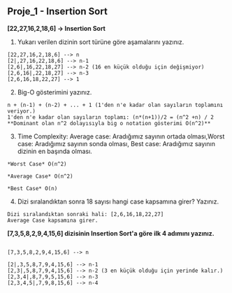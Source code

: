 ## Proje_1 - Insertion Sort

**[22,27,16,2,18,6] -> Insertion Sort**

1. Yukarı verilen dizinin sort türüne göre aşamalarını yazınız.

```
[22,27,16,2,18,6] --> n
[2|,27,16,22,18,6] --> n-1
[2,6|,16,22,18,27] --> n-2 (16 en küçük olduğu için değişmiyor)
[2,6,16|,22,18,27] --> n-3
[2,6,16,18,22,27] --> 1
```
2. Big-O gösterimini yazınız.

```
n + (n-1) + (n-2) + ... + 1 (1'den n'e kadar olan sayıların toplamını veriyor.)
1'den n'e kadar olan sayıların toplamı: (n*(n+1))/2 = (n^2 +n) / 2 
**Dominant olan n^2 dolayısıyla big o notation gösterimi O(n^2)**
```
3. Time Complexity: Average case: Aradığımız sayının ortada olması,Worst case: Aradığımız sayının sonda olması, Best case: Aradığımız sayının dizinin en başında olması.

```
*Worst Case* O(n^2)

*Average Case* O(n^2)

*Best Case* O(n)
```

4. Dizi sıralandıktan sonra 18 sayısı hangi case kapsamına girer? Yazınız.

```
Dizi sıralandıktan sonraki hali: [2,6,16,18,22,27] 
Average Case kapsamına girer.
```

**[7,3,5,8,2,9,4,15,6] dizisinin Insertion Sort'a göre ilk 4 adımını yazınız.**

```

[7,3,5,8,2,9,4,15,6] --> n

[2|,3,5,8,7,9,4,15,6] --> n-1 
[2,3|,5,8,7,9,4,15,6] --> n-2 (3 en küçük olduğu için yerinde kalır.)
[2,3,4|,8,7,9,5,15,6] --> n-3
[2,3,4,5|,7,9,8,15,6] --> n-4

```
